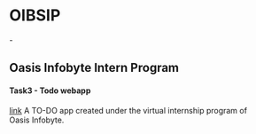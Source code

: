 <h1>OIBSIP</h1> - <h2>Oasis Infobyte Intern Program</h2>

<h4>Task3 - Todo webapp</h4>
<a href="https://github.com/Sanjaivels/OBISIP/tree/main/task%203">link</a>
A TO-DO app created under the virtual internship program of Oasis Infobyte.

